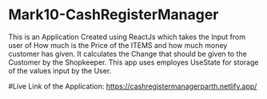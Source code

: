 # Mark10-CashRegisterManager
This is an Application Created using ReactJs which takes the Input from user of How much is the Price of the ITEMS and how much money customer has given. 
It calculates the Change that should be given to the Customer by the Shopkeeper.
This app uses employes UseState for storage of the values input by the User. 

#Live Link of the Application: https://cashregistermanagerparth.netlify.app/
